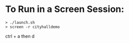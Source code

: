 # To Run in a Screen Session:
```>screen -S cityhalldemo
> ./launch.sh
> screen -r cityhalldemo
```
ctrl + a then d
